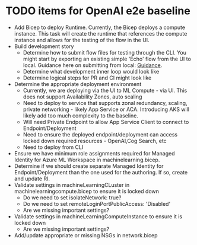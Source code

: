 # TODO items for OpenAI e2e baseline

- Add Bicep to deploy Runtime. Currently, the Bicep deploys a compute instance. This task will create the runtime that references the compute instance and allows for the testing of the flow in the UI.
- Build development story
  - Determine how to submit flow files for testing through the CLI. You might start by exporting an existing simple 'Echo' flow from the UI to local. Guidance here on submitting from local: [Guidance](https://learn.microsoft.com/en-us/azure/machine-learning/prompt-flow/how-to-integrate-with-llm-app-devops?view=azureml-api-2&tabs=cli#submitting-runs-to-the-cloud-from-local-repository).
  - Determine what development inner loop would look like
  - Determine logical steps for PR and CI might look like
- Determine the appropriate deployment environment
  - Currently, we are deploying via the UI to ML Compute - via UI. This does not support Availability Zones, auto scaling
  - Need to deploy to service that supports zonal redundancy, scaling, private networking - likely App Service or ACA. Introducing AKS will likely add too much complexity to the baseline.
  - Will need Private Endpoint to allow App Service Client to connect to Endpoint/Deployment
  - Need to ensure the deployed endpoint/deployment can access locked down required resources - OpenAI,Cog Search, etc
  - Need to deploy from CLI
- Ensure we have minimum role assignments required for Managed Identity for Azure ML Workspace in machinelearning.bicep. 
- Determine if we should create separate Managed Identity for Endpoint/Deployment than the one used for the authoring. If so, create and update RI.
- Validate settings in machineLearningCLuster in machinelearningcompute.bicep to ensure it is locked down
  - Do we need to set isolateNetwork: true?
  - Do we need to set remoteLoginPortPublicAccess: 'Disabled'
  - Are we missing important settings?
- Validate settings in machineLearningComputeInstance to ensure it is locked down
  - Are we missing important settings?
- Add/update appropriate or missing NSGs in network.bicep
